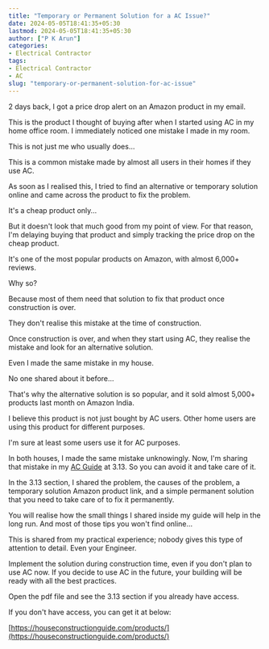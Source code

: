 ```yaml
---
title: "Temporary or Permanent Solution for a AC Issue?"
date: 2024-05-05T18:41:35+05:30
lastmod: 2024-05-05T18:41:35+05:30
author: ["P K Arun"]
categories: 
- Electrical Contractor
tags: 
- Electrical Contractor
- AC
slug: "temporary-or-permanent-solution-for-ac-issue"
---
```


2 days back, I got a price drop alert on an Amazon product in my email. 

This is the product I thought of buying after when I started using AC in my home office room. I immediately noticed one mistake I made in my room.

This is not just me who usually does…

This is a common mistake made by almost all users in their homes if they use AC.

As soon as I realised this, I tried to find an alternative or temporary solution online and came across the product to fix the problem.

It's a cheap product only…

But it doesn't look that much good from my point of view. For that reason, I'm delaying buying that product and simply tracking the price drop on the cheap product. 

It's one of the most popular products on Amazon, with almost 6,000+ reviews. 

Why so?

Because most of them need that solution to fix that product once construction is over.

They don't realise this mistake at the time of construction. 

Once construction is over, and when they start using AC, they realise the mistake and look for an alternative solution.

Even I made the same mistake in my house.

No one shared about it before…

That's why the alternative solution is so popular, and it sold almost 5,000+ products last month on Amazon India. 

I believe this product is not just bought by AC users. Other home users are using this product for different purposes. 

I'm sure at least some users use it for AC purposes. 

In both houses, I made the same mistake unknowingly. Now, I'm sharing that mistake in my [AC Guide](https://houseconstructionguide.com/products/#20-ac-guide) at 3.13. So you can avoid it and take care of it. 

In the 3.13 section, I shared the problem, the causes of the problem, a temporary solution Amazon product link, and a simple permanent solution that you need to take care of to fix it permanently. 

You will realise how the small things I shared inside my guide will help in the long run. And most of those tips you won't find online… 

This is shared from my practical experience; nobody gives this type of attention to detail. Even your Engineer.

Implement the solution during construction time, even if you don't plan to use AC now. If you decide to use AC in the future, your building will be ready with all the best practices. 

Open the pdf file and see the 3.13 section if you already have access. 

If you don't have access, you can get it at below:

[https://houseconstructionguide.com/products/](https://houseconstructionguide.com/products/) 

